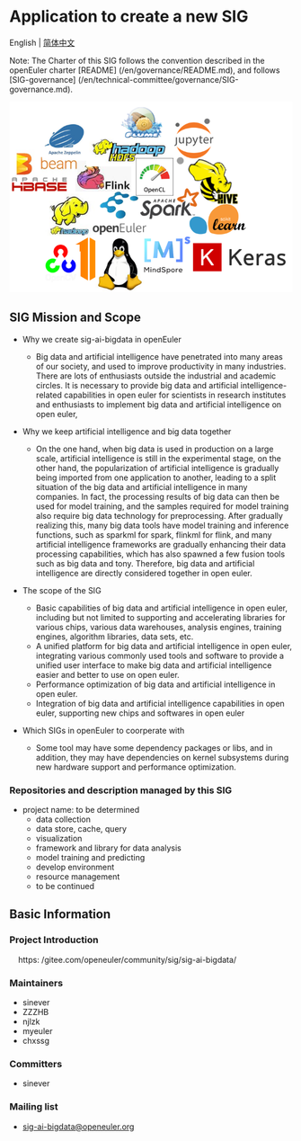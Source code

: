 
# Application to create a new SIG
English | [简体中文](./sig-ai-bigdata_cn.md)


Note: The Charter of this SIG follows the convention described in the openEuler charter [README] (/en/governance/README.md), and follows [SIG-governance] (/en/technical-committee/governance/SIG-governance.md).
 
 ![logo](./logo.png)
 
## SIG Mission and Scope

- Why we create sig-ai-bigdata in openEuler
  - Big data and artificial intelligence have penetrated into many areas of our society, and used to improve productivity in many industries. 
  There are lots of enthusiasts outside the industrial and academic circles. 
  It is necessary to provide big data and artificial intelligence-related capabilities in open euler for scientists in research institutes and enthusiasts to implement big data and artificial intelligence on open euler, 

- Why we keep artificial intelligence and big data together
  - On the one hand, when big data is used in production on a large scale, artificial intelligence is still in the experimental stage, on the other hand, the popularization of artificial intelligence is gradually being imported from one application to another, leading to a split situation of the big data and artificial intelligence in many companies.
    In fact, the processing results of big data can then be used for model training, and the samples required for model training also require big data technology for preprocessing.
    After gradually realizing this, many big data tools have model training and inference functions, such as sparkml for spark, flinkml for flink, and many artificial intelligence frameworks are gradually enhancing their data processing capabilities, which has also spawned a few fusion tools such as big data and tony.
    Therefore, big data and artificial intelligence are directly considered together in open euler.

- The scope of the SIG
  - Basic capabilities of big data and artificial intelligence in open euler, including but not limited to supporting and accelerating libraries for various chips, various data warehouses, analysis engines, training engines, algorithm libraries, data sets, etc.
  - A unified platform for big data and artificial intelligence in open euler, integrating various commonly used tools and software to provide a unified user interface to make big data and artificial intelligence easier and better to use on open euler.
  - Performance optimization of big data and artificial intelligence in open euler.
  - Integration of big data and artificial intelligence capabilities in open euler, supporting new chips and softwares in open euler

- Which SIGs in openEuler to coorperate with
  - Some tool may have some dependency packages or libs, and in addition, they may have dependencies on kernel subsystems during new hardware support and performance optimization.
 
### Repositories and description managed by this SIG

- project name: to be determined
  - data collection
  - data store, cache, query
  - visualization
  - framework and library for data analysis
  - model training and predicting
  - develop environment
  - resource management
  - to be continued

## Basic Information

### Project Introduction
    https: /gitee.com/openeuler/community/sig/sig-ai-bigdata/

### Maintainers
  - sinever
  - ZZZHB
  - njlzk
  - myeuler
  - chxssg

### Committers
  - sinever

### Mailing list
  - sig-ai-bigdata@openeuler.org